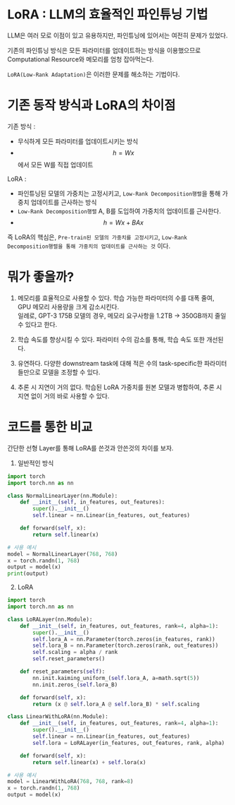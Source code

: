 # LoRA : LLM의 효율적인 파인튜닝 기법
LLM은 여러 모로 이점이 있고 유용하지만, 파인튜닝에 있어서는 여전히 문제가 있었다.

기존의 파인튜닝 방식은 모든 파라미터를 업데이트하는 방식을 이용했으므로 Computational Resource와 메모리를 엄청 잡아먹는다.

`LoRA(Low-Rank Adaptation)`은 이러한 문제를 해소하는 기법이다.
      
      

# 기존 동작 방식과 LoRA의 차이점    

기존 방식 : 
- 무식하게 모든 파라미터를 업데이트시키는 방식      
- $$h = Wx$$ 에서 모든 W를 직접 업데이트

LoRA : 
- 파인튜닝된 모델의 가중치는 고정시키고, `Low-Rank Decomposition행렬`을 통해 가중치 업데이트를 근사하는 방식
- `Low-Rank Decomposition행렬` A, B를 도입하여 가중치의 업데이트를 근사한다.
- $$h = Wx + BAx$$    

즉 LoRA의 핵심은, `Pre-train된 모델의 가중치를 고정시키고`, `Low-Rank Decomposition행렬을 통해 가중치의 업데이트를 근사하는 것` 이다.

# 뭐가 좋을까?

1. 메모리를 효율적으로 사용할 수 있다.
  학습 가능한 파라미터의 수를 대폭 줄여, GPU 메모리 사용량을 크게 감소시킨다.      
  일례로, GPT-3 175B 모델의 경우, 메모리 요구사항을 1.2TB $\to$ 350GB까지 줄일 수 있다고 한다.      
      
2. 학습 속도를 향상시킬 수 있다.
   파라미터 수의 감소를 통해, 학습 속도 또한 개선된다.

3. 유연하다.
  다양한 downstream task에 대해 적은 수의 task-specific한 파라미터들만으로 모델을 조정할 수 있다.

4. 추론 시 지연이 거의 없다.
  학습된 LoRA 가중치를 원본 모델과 병합하여, 추론 시 지연 없이 거의 바로 사용할 수 있다.

# 코드를 통한 비교
간단한 선형 Layer를 통해 LoRA를 쓴것과 안쓴것의 차이를 보자.

1. 일반적인 방식

```python
import torch
import torch.nn as nn

class NormalLinearLayer(nn.Module):
    def __init__(self, in_features, out_features):
        super().__init__()
        self.linear = nn.Linear(in_features, out_features)

    def forward(self, x):
        return self.linear(x)

# 사용 예시
model = NormalLinearLayer(768, 768)
x = torch.randn(1, 768)
output = model(x)
print(output)
```

2. LoRA

```python
import torch
import torch.nn as nn

class LoRALayer(nn.Module):
    def __init__(self, in_features, out_features, rank=4, alpha=1):
        super().__init__()
        self.lora_A = nn.Parameter(torch.zeros(in_features, rank))
        self.lora_B = nn.Parameter(torch.zeros(rank, out_features))
        self.scaling = alpha / rank
        self.reset_parameters()

    def reset_parameters(self):
        nn.init.kaiming_uniform_(self.lora_A, a=math.sqrt(5))
        nn.init.zeros_(self.lora_B)

    def forward(self, x):
        return (x @ self.lora_A @ self.lora_B) * self.scaling

class LinearWithLoRA(nn.Module):
    def __init__(self, in_features, out_features, rank=4, alpha=1):
        super().__init__()
        self.linear = nn.Linear(in_features, out_features)
        self.lora = LoRALayer(in_features, out_features, rank, alpha)

    def forward(self, x):
        return self.linear(x) + self.lora(x)

# 사용 예시
model = LinearWithLoRA(768, 768, rank=8)
x = torch.randn(1, 768)
output = model(x)
```


